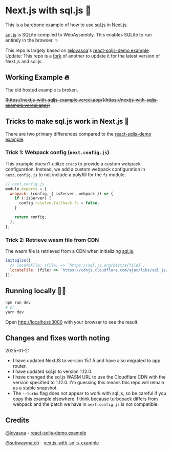 # Next.js with sql.js 🐳

This is a barebone example of how to use [sql.js](https://github.com/sql-js/sql.js) in [Next.js](https://github.com/vercel/next.js/).

[sql.js](https://github.com/sql-js/sql.js) is SQLite compiled to WebAssembly. This enables SQLite to run entirely in the browser. ✨

This repo is largely based on [@lovasoa](https://github.com/lovasoa)'s [react-sqljs-demo example](https://github.com/sql-js/react-sqljs-demo).
Update: This repo is a [fork](https://github.com/subwaymatch/nextjs-with-sqljs-example) of another to update it for the latest version of Next.js and sql.js.

## Working Example 🔥

The old hosted example is broken.

~~[https://nextjs-with-sqljs-example.vercel.app/](https://nextjs-with-sqljs-example.vercel.app/)~~

## Tricks to make sql.js work in Next.js 🍉

There are two primary differences compared to the [react-sqljs-demo example](https://github.com/sql-js/react-sqljs-demo).

### Trick 1: Webpack config (`next.config.js`)

This example doesn't utilize `craco` to provide a custom webpack configuration. Instead, we add a custom webpack configuration in `next.config.js` to not include a polyfill for the `fs` module.

```javascript
// next.config.js
module.exports = {
  webpack: (config, { isServer, webpack }) => {
    if (!isServer) {
      config.resolve.fallback.fs = false;
    }

    return config;
  },
};
```

### Trick 2: Retrieve wasm file from CDN

The wasm file is retrieved from a CDN when initializing [sql.js](https://github.com/sql-js/sql.js).

```javascript
initSqlJs({
  // locateFile: (file) => `https://sql.js.org/dist/${file}`,
  locateFile: (file) => `https://cdnjs.cloudflare.com/ajax/libs/sql.js/1.12.0/${file}`
});
```

## Running locally 🏃🏻

```bash
npm run dev
# or
yarn dev
```

Open [http://localhost:3000](http://localhost:3000) with your browser to see the result.


## Changes and fixes worth noting

2025-01-21
- I have updated NextJS to version 15.1.5 and have also migrated to app router.
- I have updated sql.js to version 1.12.0.
- I have changed the sql.js WASM URL to use the Cloudflare CDN with the version specified to 1.12.0. I'm guessing this means this repo will remain as a stable snapshot.
- The `--turbo` flag does not appear to work with sql.js, so be careful if you copy this example elsewhere. I think because turbopack differs from webpack and the patch we have in `next.config.js` is not compatible.

## Credits

[@lovasoa](https://github.com/lovasoa) - [react-sqljs-demo example](https://github.com/sql-js/react-sqljs-demo)

[@subwaymatch](https://github.com/subwaymatch) - [nextjs-with-sqljs-example](https://github.com/subwaymatch/nextjs-with-sqljs-example)
